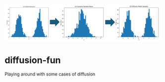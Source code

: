 <p align="center">
  <img src="pic5.PNG" alt="picture" width="2000" height="auto" />
</p>

# diffusion-fun
Playing around with some cases of diffusion


